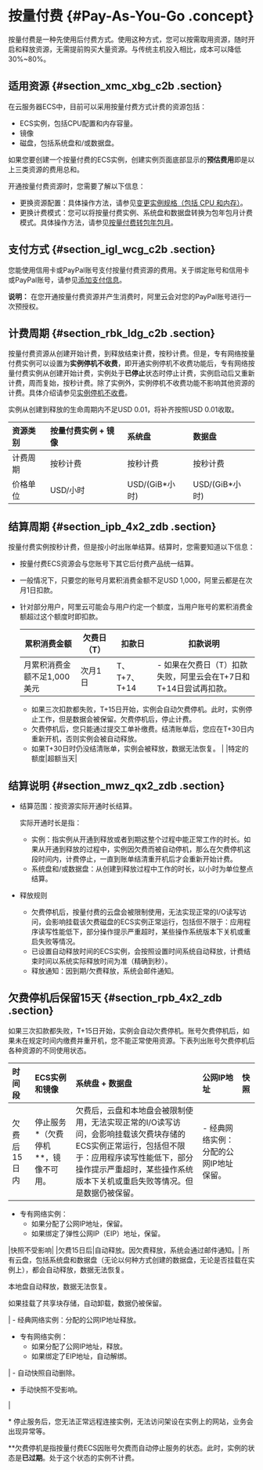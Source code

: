 # 按量付费 {#Pay-As-You-Go .concept}

按量付费是一种先使用后付费方式。使用这种方式，您可以按需取用资源，随时开启和释放资源，无需提前购买大量资源。与传统主机投入相比，成本可以降低30%~80%。

## 适用资源 {#section_xmc_xbg_c2b .section}

在云服务器ECS中，目前可以采用按量付费方式计费的资源包括：

-   ECS实例，包括CPU配置和内存容量。
-   镜像
-   磁盘，包括系统盘和/或数据盘。

如果您要创建一个按量付费的ECS实例，创建实例页面底部显示的**预估费用**即是以上三类资源的费用总和。

开通按量付费资源时，您需要了解以下信息：

-   更换资源配置：具体操作方法，请参见[变更实例规格（包括 CPU 和内存）](../../../../intl.zh-CN/实例/升降配实例/升降配按量付费实例/按量付费实例变更实例规格.md#)。
-   更换计费模式：您可以将按量付费实例、系统盘和数据盘转换为包年包月计费模式。具体操作方法，请参见[按量付费转包年包月](intl.zh-CN/产品定价/按量付费转预付费.md#)。

## 支付方式 {#section_igl_wcg_c2b .section}

您能使用信用卡或PayPal账号支付按量付费资源的费用。关于绑定账号和信用卡或PayPal账号，请参见[添加支付信息](https://www.alibabacloud.com/help/doc-detail/50517.htm)。

**说明：** 在您开通按量付费资源并产生消费时，阿里云会对您的PayPal账号进行一次预授权。

## 计费周期 {#section_rbk_ldg_c2b .section}

按量付费资源从创建开始计费，到释放结束计费，按秒计费。但是，专有网络按量付费实例可以设置为**实例停机不收费**，即开通实例停机不收费功能后，专有网络按量付费实例从创建开始计费，实例处于**已停止**状态时停止计费，实例启动后又重新计费，周而复始，按秒计费。除了实例外，实例停机不收费功能不影响其他资源的计费。具体介绍请参见[实例停机不收费](intl.zh-CN/产品定价/按量付费实例停机不收费.md#)。

实例从创建到释放的生命周期内不足USD 0.01，将补齐按照USD 0.01收取。

|资源类别|按量付费实例 + 镜像|系统盘|数据盘|
|:---|:----------|:--|:--|
|计费周期|按秒计费|按秒计费|按秒计费|
|价格单位|USD/小时|USD/\(GiB\*小时\)|USD/\(GiB\*小时\)|

## 结算周期 {#section_ipb_4x2_zdb .section}

按量付费实例按秒计费，但是按小时出账单结算。结算时，您需要知道以下信息：

-   按量付费ECS资源会与您账号下其它后付费产品统一结算。
-   一般情况下，只要您的账号月累积消费金额不足USD 1,000，阿里云都是在次月1日扣款。
-   针对部分用户，阿里云可能会与用户约定一个额度，当用户账号的累积消费金额超过这个额度时即扣款。

    |累积消费金额|欠费日（T）|扣款日|扣款说明|
    |------|------|---|----|
    |月累积消费金额不足1,000美元|次月1日|T、T+7、T+14|     -   如果在欠费日（T）扣款失败，阿里云会在T+7日和T+14日尝试再扣款。
    -   如果三次扣款都失败，T+15日开始，实例会自动欠费停机。此时，实例停止工作，但是数据会被保留。欠费停机后，停止计费。
    -   欠费停机后，您只能通过提交工单补缴费。结清账单后，您应在T+30日内重新开机，否则实例会被自动释放。
    -   如果T+30日时仍没结清账单，实例会被释放，数据无法恢复。
 |
    |特定的额度|超额当天|


## 结算说明 {#section_mwz_qx2_zdb .section}

-   结算范围：按资源实际开通时长结算。

    实际开通时长是指：

    -   实例：指实例从开通到释放或者到期这整个过程中能正常工作的时长。如果从开通到释放的过程中，实例因欠费而被自动停机，那么在欠费停机这段时间内，计费停止，一直到账单结清重开机后才会重新开始计费。
    -   系统盘和/或数据盘：从创建到释放过程中工作的时长，以小时为单位整点结算。
-   释放规则
    -   欠费停机后，按量付费的云盘会被限制使用，无法实现正常的I/O读写访问，会影响挂载该欠费磁盘的ECS实例正常运行，包括但不限于：应用程序读写性能低下，部分操作提示严重超时，某些操作系统版本下关机或重启失败等情况。
    -   已设置自动释放时间的ECS实例，会按照设置时间系统自动释放，计费结束时间以系统实际释放时间为准（精确到秒）。
    -   释放通知：因到期/欠费释放，系统会邮件通知。

## 欠费停机后保留15天 {#section_rpb_4x2_zdb .section}

如果三次扣款都失败，T+15日开始，实例会自动欠费停机。账号欠费停机后，如果未在规定时间内缴费并重开机，您不能正常使用资源。下表列出账号欠费停机后各种资源的不同使用状态。

|时间段|ECS实例和镜像|系统盘 + 数据盘|公网IP地址|快照|
|:--|:-------|:--------|:-----|:-|
|欠费后15日内|停止服务\*（欠费停机\*\*，镜像不可用。|欠费后，云盘和本地盘会被限制使用，无法实现正常的I/O读写访问，会影响挂载该欠费块存储的ECS实例正常运行，包括但不限于：应用程序读写性能低下，部分操作提示严重超时，某些操作系统版本下关机或重启失败等情况。但是数据仍被保留。| -   经典网络实例：分配的公网IP地址保留。
-   专有网络实例：
    -   如果分配了公网IP地址，保留。
    -   如果绑定了弹性公网IP（EIP）地址，保留。

 |快照不受影响|
|欠费15日后|自动释放。因欠费释放，系统会通过邮件通知。| 所有云盘，包括系统盘和数据盘（无论以何种方式创建的数据盘，无论是否挂载在实例上），都会自动释放，数据无法恢复。

 本地盘自动释放，数据无法恢复。

 如果挂载了共享块存储，自动卸载，数据仍被保留。

 | -   经典网络实例：分配的公网IP地址释放。
-   专有网络实例：
    -   如果分配了公网IP地址，释放。
    -   如果绑定了EIP地址，自动解绑。

 | -   自动快照自动删除。
-   手动快照不受影响。

 |

\* 停止服务后，您无法正常远程连接实例，无法访问架设在实例上的网站，业务会出现异常等。

\*\*欠费停机是指按量付费ECS因账号欠费而自动停止服务的状态。此时，实例的状态是**已过期**。处于这个状态的实例不计费。

